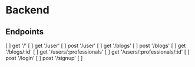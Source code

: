 # Backend


## Endpoints

[ ] get     '/'
[ ] get     '/user'
[ ] post    '/user'
[ ] get    '/blogs'
[ ] post    '/blogs'
[ ] get    '/blogs/:id'
[ ] get    '/users/:professionals'
[ ] get     '/users/:professionals/:id'
[ ] post    '/login'
[ ] post    '/signup'
[ ] 
